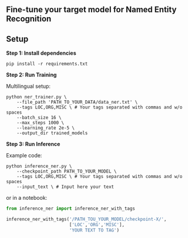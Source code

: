 ## Fine-tune your target model for Named Entity Recognition

## Setup

**Step $1$: Install dependencies**

```
pip install -r requirements.txt
```

**Step $2$: Run Training**

Multilingual setup:

```
python ner_trainer.py \
    --file_path 'PATH_TO_YOUR_DATA/data_ner.txt' \
    --tags LOC,ORG,MISC \ # Your tags separated with commas and w/o spaces
    --batch_size 16 \
    --max_steps 1000 \
    --learning_rate 2e-5 \
    --output_dir trained_models 
```
**Step $3$: Run Inference**

Example code:
``` 
python inference_ner.py \
    --checkpoint_path PATH_TO_YOUR_MODEL \
    --tags LOC,ORG,MISC \ # Your tags separated with commas and w/o spaces
    --input_text \ # Input here your text
```
or in a notebook:
``` python
from inference_ner import inference_ner_with_tags

inference_ner_with_tags('/PATH_TOU_YOUR_MODEL/checkpoint-X/', 
                        ['LOC','ORG','MISC'], 
                        'YOUR TEXT TO TAG')
```                        
